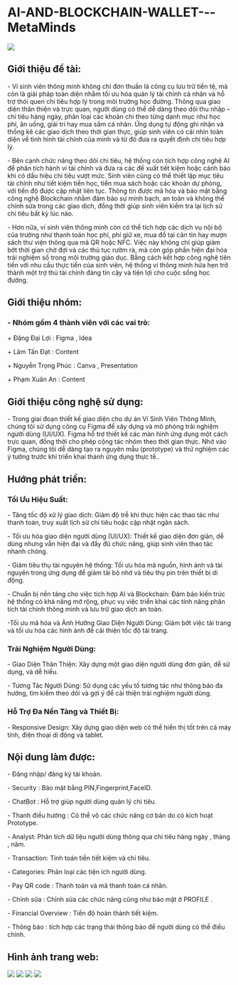 # AI-AND-BLOCKCHAIN-WALLET---MetaMinds
<div style="text-align: center;">
  <img style="display: block; margin: 0 auto;" src="https://github.com/user-attachments/assets/c3f8e620-b32f-4609-a8fb-8b912d8511a6"/>
</div>
<h2>Giới thiệu đề tài:</h2>
<p>- Ví sinh viên thông minh không chỉ đơn thuần là công cụ lưu trữ tiền tệ, mà còn là giải pháp toàn diện nhằm tối ưu hóa quản lý tài chính cá nhân và hỗ trợ thói quen chi tiêu hợp lý trong môi trường học đường. Thông qua giao diện thân thiện và trực quan, người dùng có thể dễ dàng theo dõi thu nhập – chi tiêu hàng ngày, phân loại các khoản chi theo từng danh mục như học phí, ăn uống, giải trí hay mua sắm cá nhân. Ứng dụng tự động ghi nhận và thống kê các giao dịch theo thời gian thực, giúp sinh viên có cái nhìn toàn diện về tình hình tài chính của mình và từ đó đưa ra quyết định chi tiêu hợp lý.</p>

<p>- Bên cạnh chức năng theo dõi chi tiêu, hệ thống còn tích hợp công nghệ AI để phân tích hành vi tài chính và đưa ra các đề xuất tiết kiệm hoặc cảnh báo khi có dấu hiệu chi tiêu vượt mức. Sinh viên cũng có thể thiết lập mục tiêu tài chính như tiết kiệm tiền học, tiền mua sách hoặc các khoản dự phòng, với tiến độ được cập nhật liên tục. Thông tin được mã hóa và bảo mật bằng công nghệ Blockchain nhằm đảm bảo sự minh bạch, an toàn và không thể chỉnh sửa trong các giao dịch, đồng thời giúp sinh viên kiểm tra lại lịch sử chi tiêu bất kỳ lúc nào.</p>

<p>- Hơn nữa, ví sinh viên thông minh còn có thể tích hợp các dịch vụ nội bộ của trường như thanh toán học phí, phí giữ xe, mua đồ tại căn tin hay mượn sách thư viện thông qua mã QR hoặc NFC. Việc này không chỉ giúp giảm bớt thời gian chờ đợi và các thủ tục rườm rà, mà còn góp phần hiện đại hóa trải nghiệm số trong môi trường giáo dục. Bằng cách kết hợp công nghệ tiên tiến với nhu cầu thực tiễn của sinh viên, hệ thống ví thông minh hứa hẹn trở thành một trợ thủ tài chính đáng tin cậy và tiện lợi cho cuộc sống học đường.</p>
<h2>Giới thiệu nhóm:</h2>
<h3>- Nhóm gồm 4 thành viên với các vai trò:</h3>
<p>+ Đặng Đại Lợi : Figma , Idea </p>
<p>+ Lâm Tấn Đạt : Content </p>
<p>+ Nguyễn Trọng Phúc : Canva , Presentation </p>
<p>+ Phạm Xuân An : Content  </p>

<h2>Giới thiệu công nghệ sử dụng:</h2>
<p>- Trong giai đoạn thiết kế giao diện cho dự án Ví Sinh Viên Thông Minh, chúng tôi sử dụng công cụ Figma để xây dựng và mô phỏng trải nghiệm người dùng (UI/UX). Figma hỗ trợ thiết kế các màn hình ứng dụng một cách trực quan, đồng thời cho phép cộng tác nhóm theo thời gian thực. Nhờ vào Figma, chúng tôi dễ dàng tạo ra nguyên mẫu (prototype) và thử nghiệm các ý tưởng trước khi triển khai thành ứng dụng thực tế.. </p>

<h2>Hướng phát triển:</h2>
<h3>Tối Ưu Hiệu Suất:</h3>
<p>- Tăng tốc độ xử lý giao dịch:
Giảm độ trễ khi thực hiện các thao tác như thanh toán, truy xuất lịch sử chi tiêu hoặc cập nhật ngân sách.</p>
<p>- Tối ưu hóa giao diện người dùng (UI/UX):
Thiết kế giao diện đơn giản, dễ dùng nhưng vẫn hiện đại và đầy đủ chức năng, giúp sinh viên thao tác nhanh chóng.</p>
<p>- Giảm tiêu thụ tài nguyên hệ thống:
Tối ưu hóa mã nguồn, hình ảnh và tài nguyên trong ứng dụng để giảm tải bộ nhớ và tiêu thụ pin trên thiết bị di động.</p>
<p>- Chuẩn bị nền tảng cho việc tích hợp AI và Blockchain:
Đảm bảo kiến trúc hệ thống có khả năng mở rộng, phục vụ việc triển khai các tính năng phân tích tài chính thông minh và lưu trữ giao dịch an toàn.</p>
<p>-Tối ưu mã hóa và Ảnh Hưởng Giao Diện Người Dùng: Giảm bớt việc tải trang và tối ưu hóa các hình ảnh để cải thiện tốc độ tải trang.</p>

<h3>Trải Nghiệm Người Dùng:</h3>
<p>- Giao Diện Thân Thiện: Xây dựng một giao diện người dùng đơn giản, dễ sử dụng, và dễ hiểu.</p>
<p>- Tương Tác Người Dùng: Sử dụng các yếu tố tương tác như thông báo đa hướng, tìm kiếm theo dõi và gợi ý để cải thiện trải nghiệm người dùng.</p>

<h3>Hỗ Trợ Đa Nền Tảng và Thiết Bị:</h3>
<p>- Responsive Design: Xây dựng giao diện web có thể hiển thị tốt trên cả máy tính, điện thoại di động và tablet.</p>

<h2>Nội dung làm được:</h2>
<p>- Đăng nhập/ đăng ký tài khoản.</p>
<p>- Security : Bảo mật bằng PIN,Fingerprint,FaceID.</p>
<p>- ChatBot : Hỗ trợ giúp người dùng quản lý chi tiêu.</p>
<p>- Thanh điều hướng : Có thể vô các chức năng cơ bản do có kích hoạt Prototype.</p>
<p>- Analyst: Phân tích dữ liệu người dùng thông qua chi tiêu hàng ngày , tháng , năm. </p>
<p>- Transaction: Tính toán tiền tiết kiệm và chi tiêu. </p>
<p>- Categories: Phân loại các tiện ích người dùng. </p>
<p>- Pay QR code : Thanh toán và mã thanh toán cá nhân.</p>
<p>- Chỉnh sửa : Chỉnh sửa các chức năng cũng như bảo mật ở PROFILE .</p>
<p>- Financial Overview : Tiến độ hoàn thành tiết kiệm. </p>
<p>- Thông báo : tích hợp các trạng thái thông báo để người dùng có thể điều chỉnh.</p>

<h2>Hình ảnh trang web:</h2>
<img src="https://github.com/danghuy1101/Nhom6_HeThongQuanLyThuVien_T5_Ca2/assets/129248539/1f939402-bdcd-40f1-b70a-7639ca387548" href="Trang chu"/>
<img src="https://user-images.githubusercontent.com/129248539/281589873-a0d7ae86-a5aa-447a-927f-e94e64ba672f.png"/>
<img src="https://user-images.githubusercontent.com/129248539/281589879-5ed6a0a3-83ea-4a77-a72a-cb85dd1d67c5.png" />
<img src="https://user-images.githubusercontent.com/129248539/281589882-6ae92c92-4e16-484f-9bf4-92c5c5e2fe91.png"/>


